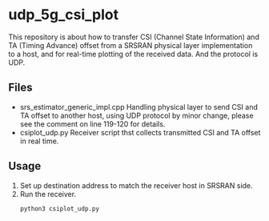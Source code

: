 # udp_5g_csi_plot
This repository is about how to transfer CSI (Channel State Information) and TA (Timing Advance) offset from a SRSRAN physical layer implementation to a host, and for real-time plotting of the received data. And the protocol is UDP.
## Files
- srs_estimator_generic_impl.cpp
  Handling physical layer to send CSI and TA offset to another host, using UDP protocol by minor change, please see the comment on line 119-120 for details.
- csiplot_udp.py
  Receiver script thst collects transmitted CSI and TA offset in real time.
## Usage
1. Set up destination address to match the receiver host in SRSRAN side.
2. Run the receiver.
   ```bash
   python3 csiplot_udp.py
